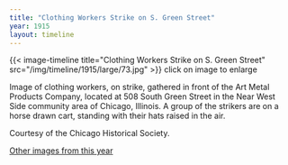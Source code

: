 ```yaml
---
title: "Clothing Workers Strike on S. Green Street"
year: 1915
layout: timeline
---
```


{{< image-timeline title="Clothing Workers Strike on S. Green Street" src="/img/timeline/1915/large/73.jpg" >}}
click on image to enlarge

Image of clothing workers, on strike, gathered in front of the Art Metal Products Company, located at 508 South Green Street in the Near West Side community area of Chicago, Illinois. A group of the strikers are on a horse drawn cart, standing with their hats raised in the air. 

Courtesy of the Chicago Historical Society. 

[Other images from this year](/historical/timeline/1915)